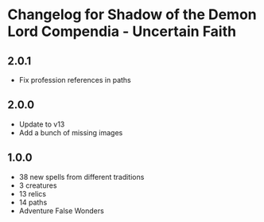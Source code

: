 # Changelog for Shadow of the Demon Lord Compendia - Uncertain Faith

## 2.0.1

- Fix profession references in paths

## 2.0.0

- Update to v13
- Add a bunch of missing images

## 1.0.0

- 38 new spells from different traditions
- 3 creatures
- 13 relics
- 14 paths
- Adventure False Wonders
